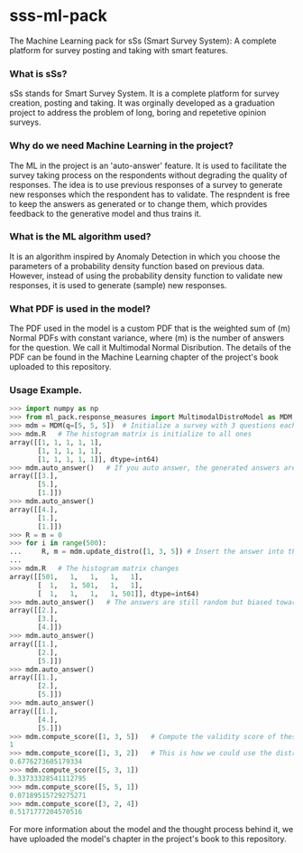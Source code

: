 # sss-ml-pack
The Machine Learning pack for sSs (Smart Survey System): A complete platform for survey posting and taking with smart features.

### What is sSs?
sSs stands for Smart Survey System. It is a complete platform for survey creation, posting and taking. It was orginally developed as a graduation project to address the problem of long, boring and repetetive opinion surveys. 

### Why do we need Machine Learning in the project?
The ML in the project is an 'auto-answer' feature. It is used to facilitate the survey taking process on the respondents without degrading the quality of responses. The idea is to use previous responses of a survey to generate new responses which the respondent has to validate. The respndent is free to keep the answers as generated or to change them, which provides feedback to the generative model and thus trains it.

### What is the ML algorithm used?
It is an algorithm inspired by Anomaly Detection in which you choose the parameters of a probability density function based on previous data. However, instead of using the probability density function to validate new responses, it is used to generate (sample) new responses.

### What PDF is used in the model?
The PDF used in the model is a custom PDF that is the weighted sum of (m) Normal PDFs with constant variance, where (m) is the number of answers for the question. We call it Multimodal Normal Disribution. The details of the PDF can be found in the Machine Learning chapter of the project's book uploaded to this repository.

### Usage Example.
```python
>>> import numpy as np
>>> from ml_pack.response_measures import MultimodalDistroModel as MDM
>>> mdm = MDM(q=[5, 5, 5])  # Initialize a survey with 3 questions each with 5 answers
>>> mdm.R   # The histogram matrix is initialize to all ones
array([[1, 1, 1, 1, 1],
       [1, 1, 1, 1, 1],
       [1, 1, 1, 1, 1]], dtype=int64)
>>> mdm.auto_answer()   # If you auto answer, the generated answers are completely random
array([[3.],
       [5.],
       [1.]])
>>> mdm.auto_answer()
array([[4.],
       [1.],
       [1.]])
>>> R = m = 0          
>>> for i in range(500):
...     R, m = mdm.update_distro([1, 3, 5]) # Insert the answer into the model 500 times
... 
>>> mdm.R   # The histogram matrix changes
array([[501,   1,   1,   1,   1],
       [  1,   1, 501,   1,   1],
       [  1,   1,   1,   1, 501]], dtype=int64)
>>> mdm.auto_answer()   # The answers are still random but biased towards [1, 3, 5] respectively
array([[2.],
       [3.],
       [4.]])
>>> mdm.auto_answer()
array([[1.],
       [2.],
       [5.]])
>>> mdm.auto_answer()
array([[1.],
       [2.],
       [5.]])
>>> mdm.auto_answer()
array([[1.],
       [4.],
       [5.]])
>>> mdm.compute_score([1, 3, 5])   # Compute the validity score of these answers
1
>>> mdm.compute_score([1, 3, 2])   # This is how we could use the distribution for Anomaly Detection
0.6776273605179334
>>> mdm.compute_score([5, 3, 1]) 
0.33733328541112795
>>> mdm.compute_score([5, 5, 1]) 
0.07189515729275271
>>> mdm.compute_score([3, 2, 4]) 
0.5171777204570516
```

For more information about the model and the thought process behind it, we have uploaded the model's chapter in the project's book to this repository.
